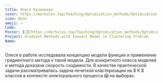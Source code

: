 ```yaml
---
title: Олеся Кузнецова
cover: https://merkulov.top/Teaching/Optimization_methods/Optimization_methods__/Лучшие_проекты_по_оптимизации_2019/Олеся_Кузнецова/kuznetsova.png
icon: None
emoji: ⭐
Code: 
Poster: [📎](https://merkulov.top/Teaching/Optimization_methods/Optimization_methods__/Лучшие_проекты_по_оптимизации_2019/Олеся_Кузнецова/kuznetsova.pdf)
Project: Gradient Methods with Inexact Model in Clustering Problem
Name: 
---
```


Олеся в работе исследовала концепцию модели функции и применение градиентного метода к такой модели. Для конкретного класса моделей и метода доказана скорость сходимости. В качестве практической задачи рассматривалась задача нечеткой кластеризации на $ K $ классов в контексте электорального процесса 😱 на выборах.
